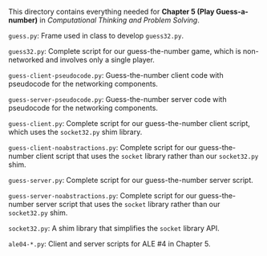 This directory contains everything needed for
**Chapter 5 (Play Guess-a-number)** in
*Computational Thinking and Problem Solving*.

`guess.py`: Frame used in class to develop `guess32.py`.

`guess32.py`: Complete script for our guess-the-number game, which is
non-networked and involves only a single player.

`guess-client-pseudocode.py`: Guess-the-number client code with pseudocode for
the networking components.

`guess-server-pseudocode.py`: Guess-the-number server code with pseudocode for
the networking components.

`guess-client.py`: Complete script for our guess-the-number client script, which
uses the `socket32.py` shim library.

`guess-client-noabstractions.py`: Complete script for our guess-the-number
client script that uses the `socket` library rather than our `socket32.py` shim.

`guess-server.py`: Complete script for our guess-the-number server script.

`guess-server-noabstractions.py`: Complete script for our guess-the-number
server script that uses the `socket` library rather than our `socket32.py` shim.

`socket32.py`: A shim library that simplifies the `socket` library API.

`ale04-*.py`: Client and server scripts for ALE \#4 in Chapter 5.
